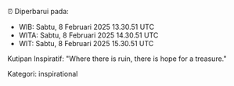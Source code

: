 ⏰ Diperbarui pada:
- WIB: Sabtu, 8 Februari 2025 13.30.51 UTC
- WITA: Sabtu, 8 Februari 2025 14.30.51 UTC
- WIT: Sabtu, 8 Februari 2025 15.30.51 UTC

Kutipan Inspiratif:
"Where there is ruin, there is hope for a treasure."


Kategori: inspirational

